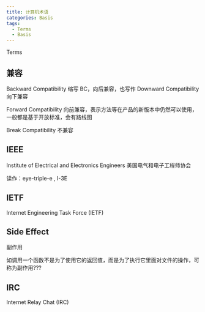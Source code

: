 ```yaml
---
title: 计算机术语
categories: Basis
tags: 
  - Terms
  - Basis
---
```


Terms

<!--more-->

## 兼容

Backward Compatibility 缩写 BC，向后兼容，也写作 Downward Compatibility 向下兼容

Forward Compatibility 向前兼容，表示方法等在产品的新版本中仍然可以使用，一般都是基于开放标准，会有路线图

Break Compatibility 不兼容

## IEEE

Institute of Electrical and Electronics Engineers 美国电气和电子工程师协会

读作：eye-triple-e , I-3E

## IETF

Internet Engineering Task Force (IETF)

## Side Effect

副作用

如调用一个函数不是为了使用它的返回值，而是为了执行它里面对文件的操作，可称为副作用???

## IRC

Internet Relay Chat (IRC)
